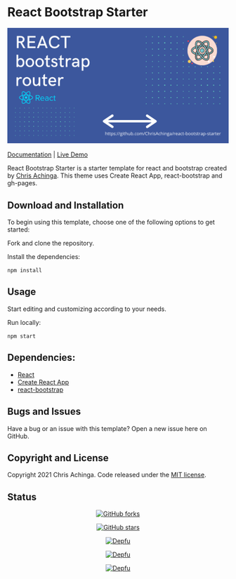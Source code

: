 # React Bootstrap Starter

![logo](./screenshots/react-bootstrap-starter.png)

[Documentation](https://chrisdevcode.hashnode.dev/react-and-bootstrap-starter-template) | [Live Demo](https://react-bootstrap-temp.netlify.app/)

React Bootstrap Starter is a starter template for react and bootstrap created by [Chris Achinga](http://chrisdev.netlify.app). This theme uses Create React App, react-bootstrap and gh-pages.


## Download and Installation

To begin using this template, choose one of the following options to get started:

Fork and clone the repository.

Install the dependencies:

```powershell-interactive
npm install
```

## Usage

Start editing and customizing according to your needs.

Run locally:

```powershell-interactive
npm start
```

## Dependencies:

- [React](https://reactjs.org/)
- [Create React App](https://create-react-app.dev/)
- [react-bootstrap](https://react-bootstrap.github.io/)

## Bugs and Issues

Have a bug or an issue with this template? Open a new issue here on GitHub.

## Copyright and License

Copyright 2021 Chris Achinga. Code released under the [MIT license](LICENSE).

## Status

<div align='center'>

[![GitHub forks](https://img.shields.io/github/forks/ChrisAchinga/react-bootstrap-starter)](https://github.com/ChrisAchinga/react-bootstrap-starter/network)

[![GitHub stars](https://img.shields.io/github/stars/ChrisAchinga/react-bootstrap-starter)](https://github.com/ChrisAchinga/react-bootstrap-starter/stargazers)

[![Depfu](https://badges.depfu.com/badges/80c94d4ad87f69ecde6d83ae05e65b63/status.svg)](https://depfu.com)

[![Depfu](https://badges.depfu.com/badges/80c94d4ad87f69ecde6d83ae05e65b63/overview.svg)](https://depfu.com/github/ChrisAchinga/react-bootstrap-starter?project_id=18009)

[![Depfu](https://badges.depfu.com/badges/80c94d4ad87f69ecde6d83ae05e65b63/count.svg)](https://depfu.com/github/ChrisAchinga/react-bootstrap-starter?project_id=18009)

</div>
